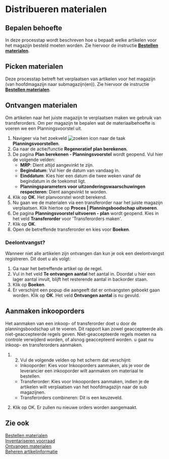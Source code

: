 # Distribueren materialen

## Bepalen behoefte

In deze processtap wordt beschreven hoe u bepaalt welke artikelen voor het magazijn besteld moeten worden. Zie hiervoor de instructie **[Bestellen materialen](../bestellen-materialen/)**.

## Picken materialen

Deze processtap betreft het verplaatsen van artikelen voor het magazijn (van hoofdmagazijn naar submagazijn(en)). Zie hiervoor de instructie **[Bestellen materialen](../bestellen-materialen/)**.

## Ontvangen materialen

Om artikelen naar het juiste magazijn te verplaatsen maken we gebruik van transferorders. Om per magazijn te bepalen wat de materiaalbehoefte is voeren we een Planningsvoorstel uit. 

1. Navigeer via het zoekveld ![zoeken icon](/assets/images/zoeken.png "zoeken icon") naar de taak **Planningsvoorstellen**.  
2. Ga naar de actie/functie **Regeneratief plan berekenen**.  
3. De pagina **Plan berekenen - Planningsvoorstel** wordt geopend. Vul hier de volgende velden:
    - **MRP**: Dient altijd aangevinkt te zijn.  
    - **Begindatum**: Vul hier de datum van vandaag in.  
    - **Einddatum**: Kies hier een datum die twee weken vanaf de begindatum in de toekomst ligt.  
    - **Planningsparameters voor uitzonderingswaarschuwingen respecteren**: Dient aangevinkt te worden.
4. Klik op **OK**. Het planvoorstel wordt berekend. 
5. Nu gaan we de materialen via een transferorder naar het juiste magazijn verplaatsen. Klik hiertoe op **Proces | Planningsboodschap uitvoeren**.
6. De pagina **Planningsvoorstel uitvoeren - plan** wordt geopend. Kies in het veld **Transferorder** voor 'Transferorders maken'.
7. Klik op **OK**.
8. Open de betreffende transferorder en kies voor **Boeken**. 

### Deelontvangst? 

Wanneer niet alle artikelen zijn ontvangen dan kun je ook een deelontvangst registreren. Dit doet u als volgt: 

1. Ga naar het betreffende artikel op de regel.
2. Vul in het veld **Te ontvangen aantal** het aantal in. Doordat u hier een lager aantal invult, blijft het resterende aantal in backorder staan. 
3. Klik op **Boeken**.
4. Er verschijnt een popup die aangeeft dat er ontvangsten geboekt gaan worden. Klik op **OK**. Het veld **Ontvangen aantal** is nu gevuld. 

## Aanmaken inkooporders 
 
Het aanmaken van een inkoop- of transferorder doet u door de planningsboodschap uit te voeren. Dit rapport kan zowel geaccepteerde als niet-geaccepteerde regels geven. Niet-geaccepteerde regels moeten na controle verwijderd worden, of alsnog geaccepteerd worden. u gaat nu inkoop- en transferorders aanmaken.  

1. 2. Vul de volgende velden op het scherm dat verschijnt:  

    - Inkooporder: Kies voor Inkooporders aanmaken, als je voor de leverancier een inkooporder wilt 
      aanmaken om materiaal te bestellen.  
    - Transferorder: Kies voor Inkooporders aanmaken, indien je de artikelen wilt verplaatsen van het 
       hoofdmagazijn naar de sub magazijnen.  
    - Transferorders combineren: Dit is een keuzeveld.   

3. Klik op OK. Er zullen nu nieuwe orders worden aangemaakt.   

## Zie ook

[Bestellen materialen](../bestellen-materialen/)  
[Inventariseren voorraad](../inventariseren-voorraad/)  
[Ontvangen materialen](../ontvangen-materialen/)  
[Beheren artikelinformatie](../beheren-artikelinformatie/)  
